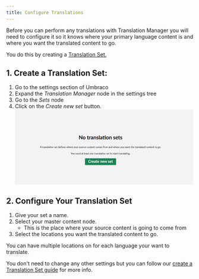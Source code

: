 ```yaml
---
title: Configure Translations
--- 
```


Before you can perform any translations with Translation Manager you will need to configure it so it knows where your primary language content is and where you want the translated content to go. 

You do this by creating a [Translation Set.](../reference/fundementals/set)

## 1. Create a Translation Set: 

1. Go to the settings section of Umbraco
2. Expand the *Translation Manager* node in the settings tree
3. Go to the *Sets* node
4. Click on the *Create new set* button.
![The create new set button.](createSet.png)

## 2. Configure Your Translation Set

 1. Give your set a name.
 2. Select your master content node.
    - This is the place where your source content is going to come from 
 3. Select the locations you want the translated content to go.

You can have multiple locations on for each language your want to translate.

 You don't need to change any other settings but you can follow our [create a Translation Set guide](../userGuide/create) for more info.


